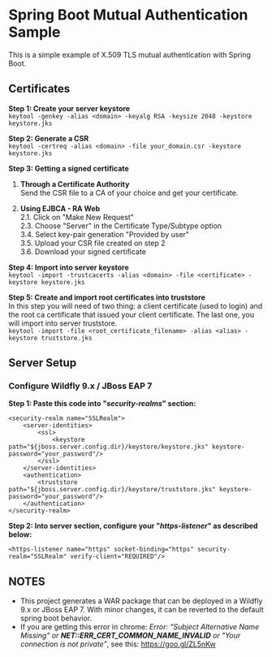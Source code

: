 # Spring Boot Mutual Authentication Sample
This is a simple example of X.509 TLS mutual authentication with Spring Boot.

## Certificates

**Step 1: Create your server keystore**\
`keytool -genkey -alias <domain> -keyalg RSA -keysize 2048 -keystore keystore.jks`

**Step 2: Generate a CSR**\
`keytool -certreq -alias <domain> -file your_domain.csr -keystore keystore.jks`

**Step 3: Getting a signed certificate**
1.	**Through a Certificate Authority**\
	Send the CSR file to a CA of your choice and get your certificate.

2. **Using EJBCA - RA Web**\
	2.1. Click on "Make New Request"\
	2.3. Choose "Server" in the Certificate Type/Subtype option\
	3.4. Select key-pair generation "Provided by user"\
	3.5. Upload your CSR file created on step 2\
	3.6. Download your signed certificate

**Step 4: Import into server keystore**\
`keytool -import -trustcacerts -alias <domain> -file <certificate> -keystore keystore.jks`

**Step 5: Create and import root certificates into truststore**\
In this step you will need of two thing: a client certificate (used to login) and the root ca certificate that issued your client certificate. The last one, you will import into server truststore.\
`keytool -import -file <root_certificate_filename> -alias <alias> -keystore truststore.jks`

## Server Setup

### Configure Wildfly 9.x / JBoss EAP 7

**Step 1: Paste this code into "*security-realms*" section:**
```
<security-realm name="SSLRealm">
    <server-identities>
        <ssl>
            <keystore path="${jboss.server.config.dir}/keystore/keystore.jks" keystore-password="your_password"/>
        </ssl>
    </server-identities>
    <authentication>
        <truststore path="${jboss.server.config.dir}/keystore/truststore.jks" keystore-password="your_password"/>
    </authentication>
</security-realm>
```

**Step 2: Into server section, configure your "*https-listener*" as described below:**
```
<https-listener name="https" socket-binding="https" security-realm="SSLRealm" verify-client="REQUIRED"/>
```

## NOTES
- This project generates a WAR package that can be deployed in a Wildfly 9.x or JBoss EAP 7. With minor changes, it can be reverted to the default spring boot behavior.
- If you are getting this error in chrome: *Error: "Subject Alternative Name Missing" or **NET::ERR_CERT_COMMON_NAME_INVALID** or "Your connection is not private"*, see this: https://goo.gl/ZL5nKw
